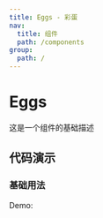 ```yaml
---
title: Eggs - 彩蛋
nav:
  title: 组件
  path: /components
group:
  path: /
---
```


# Eggs

这是一个组件的基础描述

## 代码演示

### 基础用法

Demo:

<code src="./demos/index.tsx"  />

